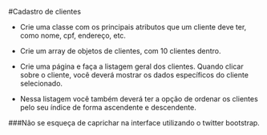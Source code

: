 #Cadastro de clientes

* Crie uma classe com os principais atributos que um cliente deve ter, como nome, cpf, endereço, etc.

* Crie um array de objetos de clientes, com 10 clientes dentro.

* Crie uma página e faça a listagem geral dos clientes. Quando clicar sobre o cliente, você deverá mostrar os dados específicos do cliente selecionado.

* Nessa listagem você também deverá ter a opção de ordenar os clientes pelo seu índice de forma ascendente e descendente.

###Não se esqueça de caprichar na interface utilizando o twitter bootstrap.